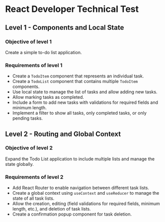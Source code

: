 # React Developer Technical Test

## Level 1 - Components and Local State

### Objective of level 1

Create a simple to-do list application.

### Requirements of level 1

- Create a `TodoItem` component that represents an individual task.
- Create a `TodoList` component that contains multiple `TodoItem` components.
- Use local state to manage the list of tasks and allow adding new tasks.
- Allow marking tasks as completed.
- Include a form to add new tasks with validations for required fields and minimum length.
- Implement a filter to show all tasks, only completed tasks, or only pending tasks.

## Level 2 - Routing and Global Context

### Objective of level 2

Expand the Todo List application to include multiple lists and manage the state globally.

### Requirements of level 2

- Add React Router to enable navigation between different task lists.
- Create a global context using `useContext` and `useReducer` to manage the state of all task lists.
- Allow the creation, editing (field validations for required fields, minimum length, etc.), and deletion of task lists.
- Create a confirmation popup component for task deletion.
